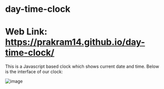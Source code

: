 # day-time-clock
# Web Link: https://prakram14.github.io/day-time-clock/
This is a Javascript based clock which shows current date and time.
Below is the interface of our clock:

![image](https://github.com/Prakram14/day-time-clock/assets/105963616/87ecc2a3-cfaf-4cce-b321-16903a399611)

